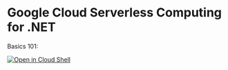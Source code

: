 # Google Cloud Serverless Computing for .NET

Basics 101:

[![Open in Cloud Shell](https://gstatic.com/cloudssh/images/open-btn.svg)](https://shell.cloud.google.com/cloudshell/editor?cloudshell_git_repo=https%3A%2F%2Fgithub.com%2Fdoitintl%2Fgcp-serverless-101&cloudshell_git_branch=main&cloudshell_workspace=dotnet&cloudshell_tutorial=tutorial-101.md)
